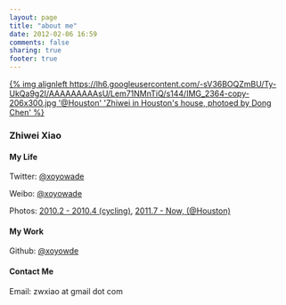 ```yaml
---
layout: page
title: "about me"
date: 2012-02-06 16:59
comments: false
sharing: true
footer: true
---
```


[{% img alignleft https://lh6.googleusercontent.com/-sV36BOQZmBU/Ty-UkQa9g2I/AAAAAAAAAsU/Lem71NMnTiQ/s144/IMG_2364-copy-206x300.jpg '@Houston' 'Zhiwei in Houston's house, photoed by Dong Chen' %}](https://lh3.googleusercontent.com/-Gkrh5yasZ3M/Ty-U2fWC9MI/AAAAAAAAAsY/2uvEO9kaeuo/s800/IMG_2364-copy.jpg)

### Zhiwei Xiao

#### My Life

Twitter: [@xoyowade](https://twitter.com/#!/xoyowade)

Weibo: [@xoyowade](http://weibo.com/xoyowade)

Photos: [2010.2 - 2010.4 (cycling)](http://s781.photobucket.com/albums/yy94/xoyowade), [2011.7 - Now, (@Houston)](https://picasaweb.google.com/108384009954782878786)

#### My Work

Github: [@xoyowde](https://github.com/xoyowade/)

#### Contact Me

Email: zwxiao at gmail dot com

